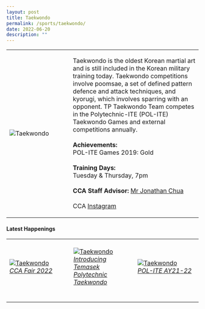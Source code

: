 ```yaml
---
layout: post
title: Taekwondo
permalink: /sports/taekwondo/
date: 2022-06-20
description: ""
---
```


<table>
    <tr>
        <td style="width:33%"><image src="/images/CCA_taekwondo.jpg" style="display:block;margin-left:auto;margin-right:auto;" alt="Taekwondo"></image></td>
        <td>
            <p>
                Taekwondo is the oldest Korean martial art and is still included in the Korean military training today. Taekwondo competitions involve poomsae, a set of defined pattern defence and attack techniques, and kyorugi, which involves sparring with an opponent. TP Taekwondo Team competes in the Polytechnic-ITE (POL-ITE) Taekwondo Games and external competitions annually.<br>
                <br>
                <b>Achievements:</b><br>
                POL-ITE Games 2019: Gold<br>
                <br>
                <b>Training Days:</b><br>
                Tuesday & Thursday, 7pm<br>
                <br>
                <b>CCA Staff Advisor:</b> <a href="mailto:joncsw@tp.edu.sg">Mr Jonathan Chua</a><br>
                <br>
                CCA <a href="https://www.instagram.com/tp_taekwondo">Instagram</a>
            </p>
        </td>
    </tr>
</table>

#### Latest Happenings

<table>
    <tr>
        <td style="width:33%"><br>
            <a href="https://www.instagram.com/p/Cc0aAnppma4/">
                <image src="/images/Sports/TAEKWONDO_CCA Fair 2022.png" style="display:block;margin-left:auto;margin-right:auto;" alt="Taekwondo">
                <h6 style="margin-top:0%">CCA Fair 2022</h6>
                </image>
            </a>
        </td>
        <td style="width:33%"><br>
            <a href="https://www.instagram.com/p/Cc0ZzLFJxXT/">
                <image src="/images/Sports/TAEKWONDO_Introducing Temasek Polytechnic Taekwondo.png" style="display:block;margin-left:auto;margin-right:auto;" alt="Taekwondo">
                <h6 style="margin-top:0%">Introducing Temasek Polytechnic Taekwondo</h6>
                </image>
            </a>
        </td>
        <td style="width:33%"><br>
            <a href="https://www.instagram.com/p/CcozOMdJQuN/">
                <image src="/images/Sports/TAEKWONDO_POL-ITE AY21-22.png" style="display:block;margin-left:auto;margin-right:auto;" alt="Taekwondo">
                <h6 style="margin-top:0%">POL-ITE AY21-22</h6>
                </image>
            </a>
        </td>
    </tr>
</table>
